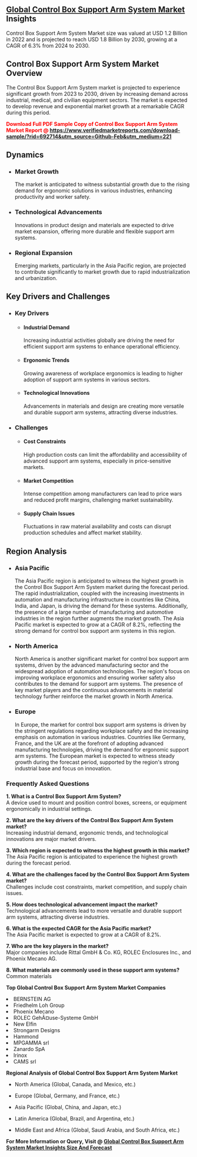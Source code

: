 <h2><a href="https://www.verifiedmarketreports.com/download-sample/?rid=692714&amp;utm_source=Github&amp;utm_medium=221" target="_blank">Global Control Box Support Arm System Market</a> Insights</h2><p>Control Box Support Arm System Market size was valued at USD 1.2 Billion in 2022 and is projected to reach USD 1.8 Billion by 2030, growing at a CAGR of 6.3% from 2024 to 2030.</p><p> <h2>Control Box Support Arm System Market Overview</h2> <p>The Control Box Support Arm System market is projected to experience significant growth from 2023 to 2030, driven by increasing demand across industrial, medical, and civilian equipment sectors. The market is expected to develop revenue and exponential market growth at a remarkable CAGR during this period. </p> <p><strong><p><span class=""><span style="color: #ff0000;"><strong>Download Full PDF Sample Copy of Control Box Support Arm System Market Report</strong> @ </span><a href="https://www.verifiedmarketreports.com/download-sample/?rid=692714&amp;utm_source=Github-Feb&amp;utm_medium=221" target="_blank">https://www.verifiedmarketreports.com/download-sample/?rid=692714&amp;utm_source=Github-Feb&amp;utm_medium=221</a></span></p></strong></p> <h2>Dynamics</h2> <ul> <li><h3>Market Growth</h3> <p>The market is anticipated to witness substantial growth due to the rising demand for ergonomic solutions in various industries, enhancing productivity and worker safety. </p> </li> <li><h3>Technological Advancements</h3> <p>Innovations in product design and materials are expected to drive market expansion, offering more durable and flexible support arm systems. </p> </li> <li><h3>Regional Expansion</h3> <p>Emerging markets, particularly in the Asia Pacific region, are projected to contribute significantly to market growth due to rapid industrialization and urbanization. </p> </li> </ul> <h2>Key Drivers and Challenges</h2> <ul> <li><h3>Key Drivers</h3> <ul> <li><h4>Industrial Demand</h4> <p>Increasing industrial activities globally are driving the need for efficient support arm systems to enhance operational efficiency. </p> </li> <li><h4>Ergonomic Trends</h4> <p>Growing awareness of workplace ergonomics is leading to higher adoption of support arm systems in various sectors. </p> </li> <li><h4>Technological Innovations</h4> <p>Advancements in materials and design are creating more versatile and durable support arm systems, attracting diverse industries. </p> </li> </ul> </li> <li><h3>Challenges</h3> <ul> <li><h4>Cost Constraints</h4> <p>High production costs can limit the affordability and accessibility of advanced support arm systems, especially in price-sensitive markets. </p> </li> <li><h4>Market Competition</h4> <p>Intense competition among manufacturers can lead to price wars and reduced profit margins, challenging market sustainability. </p> </li> <li><h4>Supply Chain Issues</h4> <p>Fluctuations in raw material availability and costs can disrupt production schedules and affect market stability. </p> </li> </ul> </li> </ul> <h2>Region Analysis</h2> <ul> <li><h3>Asia Pacific</h3> <p>The Asia Pacific region is anticipated to witness the highest growth in the Control Box Support Arm System market during the forecast period. The rapid industrialization, coupled with the increasing investments in automation and manufacturing infrastructure in countries like China, India, and Japan, is driving the demand for these systems. Additionally, the presence of a large number of manufacturing and automotive industries in the region further augments the market growth. The Asia Pacific market is expected to grow at a CAGR of 8.2%, reflecting the strong demand for control box support arm systems in this region. </p> </li> <li><h3>North America</h3> <p>North America is another significant market for control box support arm systems, driven by the advanced manufacturing sector and the widespread adoption of automation technologies. The region's focus on improving workplace ergonomics and ensuring worker safety also contributes to the demand for support arm systems. The presence of key market players and the continuous advancements in material technology further reinforce the market growth in North America. </p> </li> <li><h3>Europe</h3> <p>In Europe, the market for control box support arm systems is driven by the stringent regulations regarding workplace safety and the increasing emphasis on automation in various industries. Countries like Germany, France, and the UK are at the forefront of adopting advanced manufacturing technologies, driving the demand for ergonomic support arm systems. The European market is expected to witness steady growth during the forecast period, supported by the region's strong industrial base and focus on innovation. </p> </li> </ul> <h3>Frequently Asked Questions</h3> <p><strong>1. What is a Control Box Support Arm System?</strong><br> A device used to mount and position control boxes, screens, or equipment ergonomically in industrial settings. </p> <p><strong>2. What are the key drivers of the Control Box Support Arm System market?</strong><br> Increasing industrial demand, ergonomic trends, and technological innovations are major market drivers. </p> <p><strong>3. Which region is expected to witness the highest growth in this market?</strong><br> The Asia Pacific region is anticipated to experience the highest growth during the forecast period. </p> <p><strong>4. What are the challenges faced by the Control Box Support Arm System market?</strong><br> Challenges include cost constraints, market competition, and supply chain issues. </p> <p><strong>5. How does technological advancement impact the market?</strong><br> Technological advancements lead to more versatile and durable support arm systems, attracting diverse industries. </p> <p><strong>6. What is the expected CAGR for the Asia Pacific market?</strong><br> The Asia Pacific market is expected to grow at a CAGR of 8.2%. </p> <p><strong>7. Who are the key players in the market?</strong><br> Major companies include Rittal GmbH & Co. KG, ROLEC Enclosures Inc., and Phoenix Mecano AG. </p> <p><strong>8. What materials are commonly used in these support arm systems?</strong><br> Common materials</p><p><strong>Top Global Control Box Support Arm System Market Companies</strong></p><div data-test-id=""><p><li>BERNSTEIN AG</li><li> Friedhelm Loh Group</li><li> Phoenix Mecano</li><li> ROLEC GehÃ¤use-Systeme GmbH</li><li> New Elfin</li><li> Strongarm Designs</li><li> Hammond</li><li> MPGAMMA srl</li><li> Zanardo SpA</li><li> Irinox</li><li> CAMS srl</li></p><div><strong>Regional Analysis of&nbsp;Global Control Box Support Arm System Market</strong></div><ul><li dir="ltr"><p dir="ltr">North America&nbsp;(Global, Canada, and Mexico, etc.)</p></li><li dir="ltr"><p dir="ltr">Europe (Global, Germany, and France, etc.)</p></li><li dir="ltr"><p dir="ltr">Asia Pacific&nbsp;(Global, China, and Japan, etc.)</p></li><li dir="ltr"><p dir="ltr">Latin America&nbsp;(Global, Brazil, and Argentina, etc.)</p></li><li dir="ltr">Middle East and Africa&nbsp;(Global, Saudi Arabia, and South Africa, etc.)</li></ul><p><strong>For More Information or Query, Visit @&nbsp;</strong><strong><a href="https://www.verifiedmarketreports.com/product/control-box-support-arm-system-market/?utm_source=Github&amp;utm_medium=221" target="_blank">Global Control Box Support Arm System Market Insights Size And Forecast</a></strong></p></div>

